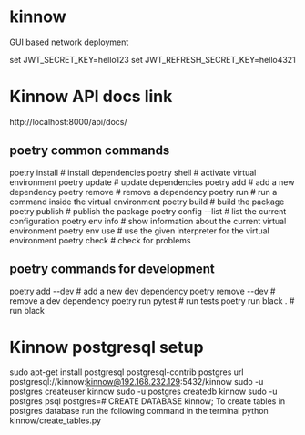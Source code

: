 # kinnow
GUI based network deployment


set JWT_SECRET_KEY=hello123
set JWT_REFRESH_SECRET_KEY=hello4321

# Kinnow API docs link
http://localhost:8000/api/docs/

## poetry common commands
poetry install # install dependencies
poetry shell # activate virtual environment
poetry update # update dependencies
poetry add <package> # add a new dependency
poetry remove <package> # remove a dependency
poetry run <command> # run a command inside the virtual environment
poetry build # build the package
poetry publish # publish the package
poetry config --list # list the current configuration
poetry env info # show information about the current virtual environment
poetry env use <interpreter> # use the given interpreter for the virtual environment
poetry check # check for problems


## poetry commands for development
poetry add --dev <package> # add a new dev dependency
poetry remove --dev <package> # remove a dev dependency
poetry run pytest # run tests
poetry run black . # run black

# Kinnow postgresql setup
sudo apt-get install postgresql postgresql-contrib
postgres url postgresql://kinnow:kinnow@192.168.232.129:5432/kinnow
sudo -u postgres createuser kinnow
sudo -u postgres createdb kinnow
sudo -u postgres psql
postgres=# CREATE DATABASE kinnow;
To create tables in postgres database run the following command in the terminal
python kinnow/create_tables.py


